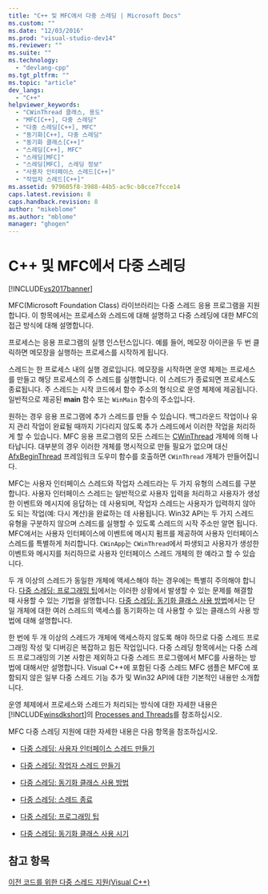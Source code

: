 ```yaml
---
title: "C++ 및 MFC에서 다중 스레딩 | Microsoft Docs"
ms.custom: ""
ms.date: "12/03/2016"
ms.prod: "visual-studio-dev14"
ms.reviewer: ""
ms.suite: ""
ms.technology: 
  - "devlang-cpp"
ms.tgt_pltfrm: ""
ms.topic: "article"
dev_langs: 
  - "C++"
helpviewer_keywords: 
  - "CWinThread 클래스, 용도"
  - "MFC[C++], 다중 스레딩"
  - "다중 스레딩[C++], MFC"
  - "동기화[C++], 다중 스레딩"
  - "동기화 클래스[C++]"
  - "스레딩[C++], MFC"
  - "스레딩[MFC]"
  - "스레딩[MFC], 스레딩 정보"
  - "사용자 인터페이스 스레드[C++]"
  - "작업자 스레드[C++]"
ms.assetid: 979605f8-3988-44b5-ac9c-b8cce7fcce14
caps.latest.revision: 8
caps.handback.revision: 8
author: "mikeblome"
ms.author: "mblome"
manager: "ghogen"
---
```

# C++ 및 MFC에서 다중 스레딩
[!INCLUDE[vs2017banner](../../assembler/inline/includes/vs2017banner.md)]

MFC\(Microsoft Foundation Class\) 라이브러리는 다중 스레드 응용 프로그램을 지원합니다.  이 항목에서는 프로세스와 스레드에 대해 설명하고 다중 스레딩에 대한 MFC의 접근 방식에 대해 설명합니다.  
  
 프로세스는 응용 프로그램의 실행 인스턴스입니다.  예를 들어, 메모장 아이콘을 두 번 클릭하면 메모장을 실행하는 프로세스를 시작하게 됩니다.  
  
 스레드는 한 프로세스 내의 실행 경로입니다.  메모장을 시작하면 운영 체제는 프로세스를 만들고 해당 프로세스의 주 스레드를 실행합니다.  이 스레드가 종료되면 프로세스도 종료됩니다.  주 스레드는 시작 코드에서 함수 주소의 형식으로 운영 체제에 제공됩니다.  일반적으로 제공된 **main** 함수 또는 `WinMain` 함수의 주소입니다.  
  
 원하는 경우 응용 프로그램에 추가 스레드를 만들 수 있습니다.  백그라운드 작업이나 유지 관리 작업이 완료될 때까지 기다리지 않도록 추가 스레드에서 이러한 작업을 처리하게 할 수 있습니다.  MFC 응용 프로그램의 모든 스레드는 [CWinThread](../../mfc/reference/cwinthread-class.md) 개체에 의해 나타납니다.  대부분의 경우 이러한 개체를 명시적으로 만들 필요가 없으며 대신 [AfxBeginThread](../Topic/AfxBeginThread.md) 프레임워크 도우미 함수를 호출하면 `CWinThread` 개체가 만들어집니다.  
  
 MFC는 사용자 인터페이스 스레드와 작업자 스레드라는 두 가지 유형의 스레드를 구분합니다.  사용자 인터페이스 스레드는 일반적으로 사용자 입력을 처리하고 사용자가 생성한 이벤트와 메시지에 응답하는 데 사용되며,  작업자 스레드는 사용자가 입력하지 않아도 되는 작업\(예: 다시 계산\)을 완료하는 데 사용됩니다.  Win32 API는 두 가지 스레드 유형을 구분하지 않으며 스레드를 실행할 수 있도록 스레드의 시작 주소만 알면 됩니다.  MFC에서는 사용자 인터페이스에 이벤트에 메시지 펌프를 제공하여 사용자 인터페이스 스레드를 특별하게 처리합니다.  `CWinApp`는 `CWinThread`에서 파생되고 사용자가 생성한 이벤트와 메시지를 처리하므로 사용자 인터페이스 스레드 개체의 한 예라고 할 수 있습니다.  
  
 두 개 이상의 스레드가 동일한 개체에 액세스해야 하는 경우에는 특별히 주의해야 합니다.  [다중 스레딩: 프로그래밍 팁](../../parallel/multithreading-programming-tips.md)에서는 이러한 상황에서 발생할 수 있는 문제를 해결할 때 사용할 수 있는 기법을 설명합니다.  [다중 스레딩: 동기화 클래스 사용 방법](../../parallel/multithreading-how-to-use-the-synchronization-classes.md)에서는 단일 개체에 대한 여러 스레드의 액세스를 동기화하는 데 사용할 수 있는 클래스의 사용 방법에 대해 설명합니다.  
  
 한 번에 두 개 이상의 스레드가 개체에 액세스하지 않도록 해야 하므로 다중 스레드 프로그래밍 작성 및 디버깅은 복잡하고 힘든 작업입니다.  다중 스레딩 항목에서는 다중 스레드 프로그래밍의 기본 사항은 제외하고 다중 스레드 프로그램에서 MFC를 사용하는 방법에 대해서만 설명합니다.  Visual C\+\+에 포함된 다중 스레드 MFC 샘플은 MFC에 포함되지 않은 일부 다중 스레드 기능 추가 및 Win32 API에 대한 기본적인 내용만 소개합니다.  
  
 운영 체제에서 프로세스와 스레드가 처리되는 방식에 대한 자세한 내용은 [!INCLUDE[winsdkshort](../../atl/reference/includes/winsdkshort_md.md)]의 [Processes and Threads](http://msdn.microsoft.com/library/windows/desktop/ms684841)를 참조하십시오.  
  
 MFC 다중 스레딩 지원에 대한 자세한 내용은 다음 항목을 참조하십시오.  
  
-   [다중 스레딩: 사용자 인터페이스 스레드 만들기](../../parallel/multithreading-creating-user-interface-threads.md)  
  
-   [다중 스레딩: 작업자 스레드 만들기](../../parallel/multithreading-creating-worker-threads.md)  
  
-   [다중 스레딩: 동기화 클래스 사용 방법](../../parallel/multithreading-how-to-use-the-synchronization-classes.md)  
  
-   [다중 스레딩: 스레드 종료](../../parallel/multithreading-terminating-threads.md)  
  
-   [다중 스레딩: 프로그래밍 팁](../../parallel/multithreading-programming-tips.md)  
  
-   [다중 스레딩: 동기화 클래스 사용 시기](../../parallel/multithreading-when-to-use-the-synchronization-classes.md)  
  
## 참고 항목  
 [이전 코드를 위한 다중 스레드 지원\(Visual C\+\+\)](../../parallel/multithreading-support-for-older-code-visual-cpp.md)